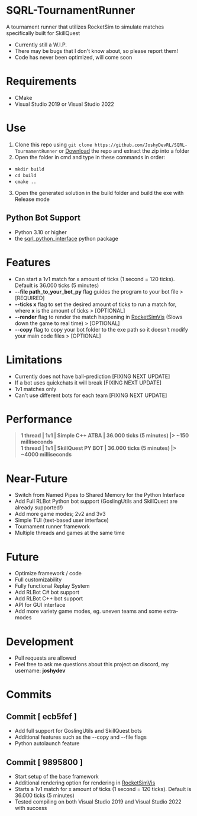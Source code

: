 # SQRL-TournamentRunner
A tournament runner that utilizes RocketSim to simulate matches specifically built for SkillQuest
- Currently still a W.I.P.
- There may be bugs that I don't know about, so please report them!
- Code has never been optimized, will come soon

# Requirements
- CMake
- Visual Studio 2019 or Visual Studio 2022

# Use
1. Clone this repo using `git clone https://github.com/JoshyDevRL/SQRL-TournamentRunner` or [Download](https://github.com/JoshyDevRL/SQRL-TournamentRunner/archive/refs/heads/main.zip) the repo and extract the zip into a folder
2. Open the folder in cmd and type in these commands in order:
  - `mkdir build`
  - `cd build`
  - `cmake ..`
3. Open the generated solution in the build folder and build the exe with Release mode

## Python Bot Support
- Python 3.10 or higher
- the [sqrl_python_interface](https://pypi.org/project/sqrl-python-interface) python package

# Features
- Can start a 1v1 match for x amount of ticks (1 second = 120 ticks). Default is 36.000 ticks (5 minutes)
- **--file path_to_your_bot_py** flag guides the program to your bot file > [REQUIRED]
- **--ticks x** flag to set the desired amount of ticks to run a match for, where **x** is the amount of ticks > [OPTIONAL]
- **--render** flag to render the match happening in [RocketSimVis](https://github.com/ZealanL/RocketSimVis) (Slows down the game to real time) > [OPTIONAL]
- **--copy** flag to copy your bot folder to the exe path so it doesn't modify your main code files > [OPTIONAL]

# Limitations
- Currently does not have ball-prediction [FIXING NEXT UPDATE]
- If a bot uses quickchats it will break [FIXING NEXT UPDATE]
- 1v1 matches only
- Can't use different bots for each team [FIXING NEXT UPDATE]

# Performance
> **1 thread | 1v1 | Simple C++ ATBA | 36.000 ticks (5 minutes) |> ~150 milliseconds**\
> **1 thread | 1v1 | SkillQuest PY BOT | 36.000 ticks (5 minutes) |> ~4000 milliseconds**

# Near-Future
- Switch from Named Pipes to Shared Memory for the Python Interface
- Add Full RLBot Python bot support (GoslingUtils and SkillQuest are already supported!)
- Add more game modes; 2v2 and 3v3
- Simple TUI (text-based user interface)
- Tournament runner framework
- Multiple threads and games at the same time

# Future
- Optimize framework / code
- Full customizability
- Fully functional Replay System
- Add RLBot C# bot support
- Add RLBot C++ bot support
- API for GUI interface
- Add more variety game modes, eg. uneven teams and some extra-modes

# Development
- Pull requests are allowed
- Feel free to ask me questions about this project on discord, my username: **joshydev**

# Commits

## Commit [ ecb5fef ]
- Add full support for GoslingUtils and SkillQuest bots
- Additional features such as the --copy and --file flags
- Python autolaunch feature

## Commit [ 9895800 ]
- Start setup of the base framework
- Additional rendering option for rendering in [RocketSimVis](https://github.com/ZealanL/RocketSimVis)
- Starts a 1v1 match for x amount of ticks (1 second = 120 ticks). Default is 36.000 ticks (5 minutes)
- Tested compiling on both Visual Studio 2019 and Visual Studio 2022 with success

